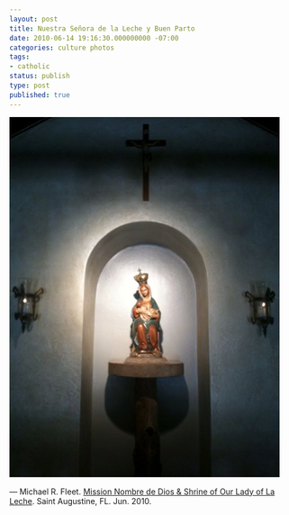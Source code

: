 ```yaml
---
layout: post
title: Nuestra Señora de la Leche y Buen Parto
date: 2010-06-14 19:16:30.000000000 -07:00
categories: culture photos
tags:
- catholic
status: publish
type: post
published: true
---
```

![Nuestra Señora de la Leche y Buen Parto](/assets/tumblr_l40qprpvYH1qz9vvbo1_500.jpg)

&mdash; Michael R. Fleet. [Mission Nombre de Dios & Shrine of Our Lady of La Leche](http://www.missionandshrine.org/). Saint Augustine, FL. Jun. 2010.
